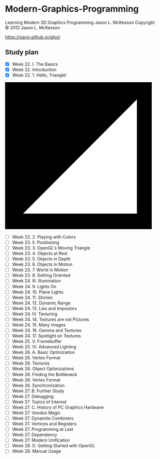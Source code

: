 # Modern-Graphics-Programming

Learning Modern 3D Graphics Programming
Jason L. McKesson
Copyright © 2012 Jason L. McKesson

https://paroj.github.io/gltut/

## Study plan

- [x] Week 22. I. The Basics
- [x] Week 22. Introduction
- [x] Week 22. 1. Hello, Triangle!

![triangle](data/tut01.png "Triangle")

- [ ] Week 22. 2. Playing with Colors
- [ ] Week 23. II. Positioning
- [ ] Week 23. 3. OpenGL's Moving Triangle
- [ ] Week 23. 4. Objects at Rest
- [ ] Week 23. 5. Objects in Depth
- [ ] Week 23. 6. Objects in Motion
- [ ] Week 23. 7. World in Motion
- [ ] Week 23. 8. Getting Oriented
- [ ] Week 24. III. Illumination
- [ ] Week 24. 9. Lights On
- [ ] Week 24. 10. Plane Lights
- [ ] Week 24. 11. Shinies
- [ ] Week 24. 12. Dynamic Range
- [ ] Week 24. 13. Lies and Impostors
- [ ] Week 24. IV. Texturing
- [ ] Week 24. 14. Textures are not Pictures
- [ ] Week 24. 15. Many Images
- [ ] Week 24. 16. Gamma and Textures
- [ ] Week 24. 17. Spotlight on Textures
- [ ] Week 25. V. Framebuffer
- [ ] Week 25. VI. Advanced Lighting
- [ ] Week 26. A. Basic Optimization
- [ ] Week 26. Vertex Format
- [ ] Week 26. Textures
- [ ] Week 26. Object Optimizations
- [ ] Week 26. Finding the Bottleneck
- [ ] Week 26. Vertex Format
- [ ] Week 26. Synchronization
- [ ] Week 27. B. Further Study
- [ ] Week 27. Debugging
- [ ] Week 27. Topics of Interest
- [ ] Week 27. C. History of PC Graphics Hardware
- [ ] Week 27. Voodoo Magic
- [ ] Week 27. Dynamite Combiners
- [ ] Week 27. Vertices and Registers
- [ ] Week 27. Programming at Last
- [ ] Week 27. Dependency
- [ ] Week 27. Modern Unification
- [ ] Week 28. D. Getting Started with OpenGL
- [ ] Week 28. Manual Usage
